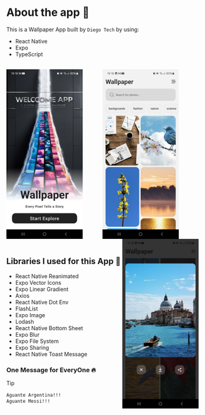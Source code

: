 # About the app 📱

This is a Wallpaper App built by `Diego Tech` by using:

- React Native
- Expo
- TypeScript

<br />

<div align="center">
  <img src="./assets/images/welcome-readme.jpg" width="200px" height="444px" align="left" alt="Welcome screen wallpaper app">
  <img src="./assets/images/home-readme.jpg" width="200px" height="444px" align="center" alt="Home screen wallpaper app">
  <img src="./assets/images/modal-readme.jpg" width="200px" height="444px" align="right" alt="Modal screen wallpaper app">
</div>

<br />

## Libraries I used for this App 🚀

- React Native Reanimated
- Expo Vector Icons
- Expo Linear Gradient
- Axios
- React Native Dot Env
- FlashList
- Expo Image
- Lodash
- React Native Bottom Sheet
- Expo Blur
- Expo File System
- Expo Sharing
- React Native Toast Message

### One Message for EveryOne 🔥

> [!TIP]
> ```shell
> Aguante Argentina!!!
> Aguante Messi!!!
> ```